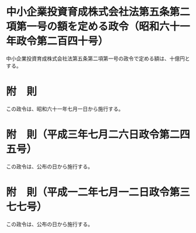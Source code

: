 # 中小企業投資育成株式会社法第五条第二項第一号の額を定める政令（昭和六十一年政令第二百四十号）
中小企業投資育成株式会社法第五条第二項第一号の政令で定める額は、十億円とする。
# 附　則
この政令は、昭和六十一年七月一日から施行する。
# 附　則（平成三年七月二六日政令第二四五号）
この政令は、公布の日から施行する。
# 附　則（平成一二年七月一二日政令第三七七号）
この政令は、公布の日から施行する。
